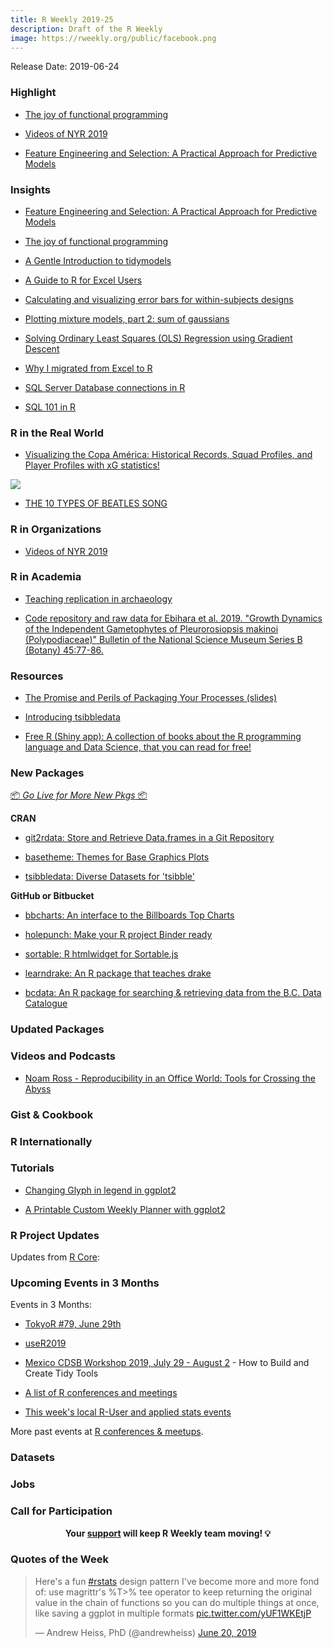 ```yaml
---
title: R Weekly 2019-25
description: Draft of the R Weekly
image: https://rweekly.org/public/facebook.png
---
```


Release Date: 2019-06-24

###  Highlight
+ [The joy of functional programming](https://speakerdeck.com/hadley/the-joy-of-functional-programming)

+ [Videos of NYR 2019](https://www.rstats.nyc/2019/nyr/)

+ [Feature Engineering and Selection: A Practical Approach for Predictive Models](https://bookdown.org/max/FES/)


### Insights

+ [Feature Engineering and Selection: A Practical Approach for Predictive Models](https://bookdown.org/max/FES/)

+ [The joy of functional programming](https://speakerdeck.com/hadley/the-joy-of-functional-programming)

+ [A Gentle Introduction to tidymodels](https://rviews.rstudio.com/2019/06/19/a-gentle-intro-to-tidymodels/)

+ [A Guide to R for Excel Users](https://rfortherestofus.com/2019/06/a-guide-to-r-for-excel-users/)

+ [Calculating and visualizing error bars for within-subjects designs](https://www.niklasjohannes.com/post/calculating-and-visualizing-error-bars-for-within-subjects-designs/)

+ [Plotting mixture models, part 2: sum of gaussians](https://dozenoaks.twelvetreeslab.co.uk/2019/06/sum-of-gaussians/)

+ [Solving Ordinary Least Squares (OLS) Regression using Gradient Descent](https://ekarinpongpipat.com/blog_solving_ols_regression_using_gradient_descent.html)

+ [Why I migrated from Excel to R](https://outsiderdata.netlify.com/post/why-i-migrated-from-excel-to-r/)

+ [SQL Server Database connections in R](https://mainard.co.uk/post/database-connections-in-r/)

+ [SQL 101 in R](https://teachdatascience.com/sql/)




### R in the Real World

+ [Visualizing the Copa América: Historical Records, Squad Profiles, and Player Profiles with xG statistics!](https://ryo-n7.github.io/2019-06-18-visualize-copa-america/)

![](https://i.imgur.com/Elzd0Sc.png)

+ [THE 10 TYPES OF BEATLES SONG](https://joshua-feldman.github.io/blog/the-10-types-of-beatles-song/)


###  R in Organizations

+ [Videos of NYR 2019](https://www.rstats.nyc/2019/nyr/)


###  R in Academia

+ [Teaching replication in archaeology](https://github.com/benmarwick/teaching-replication-in-archaeology)

+ [Code repository and raw data for Ebihara et al. 2019. "Growth Dynamics of the Independent Gametophytes of Pleurorosiopsis makinoi (Polypodiaceae)" Bulletin of the National Science Museum Series B (Botany) 45:77-86.](https://github.com/joelnitta/pleurosoriopsis)

###  Resources

+ [The Promise and Perils of Packaging Your Processes (slides)](https://khailper.github.io/process_packaging_pres/#1)

+ [Introducing tsibbledata](https://www.mitchelloharawild.com/blog/tsibbledata/)

+ [Free R (Shiny app): A collection of books about the R programming language and Data Science, that you can read for free!](https://committedtotape.shinyapps.io/freeR/)


###  New Packages

<p class="added-hostname"><a href="https://rweekly.org/live" target="_blank" class="externalLink">📦 <i>Go Live for More New Pkgs</i> 📦</a></p>

**CRAN**

- [git2rdata: Store and Retrieve Data.frames in a Git Repository](https://CRAN.R-project.org/package=git2rdata)

- [basetheme: Themes for Base Graphics Plots](https://CRAN.R-project.org/package=basetheme)

- [tsibbledata: Diverse Datasets for 'tsibble'](https://CRAN.R-project.org/package=tsibbledata)


**GitHub or Bitbucket**

- [bbcharts: An interface to the Billboards Top Charts](https://github.com/josiahparry/bbcharts)

- [holepunch: Make your R project Binder ready](https://github.com/karthik/holepunch)

- [sortable: R htmlwidget for Sortable.js](https://github.com/rstudio/sortable)

- [learndrake: An R package that teaches drake](https://github.com/wlandau/learndrake)

- [bcdata: An R package for searching & retrieving data from the B.C. Data Catalogue](https://github.com/bcgov/bcdata)

### Updated Packages



###  Videos and Podcasts

+ [Noam Ross - Reproducibility in an Office World: Tools for Crossing the Abyss](https://www.youtube.com/watch?v=sNLNTbiFsmE)

### Gist & Cookbook



### R Internationally



###  Tutorials

+ [Changing Glyph in legend in ggplot2](https://www.hvitfeldt.me/blog/changing-glyph-in-ggplot2/)

+ [A Printable Custom Weekly Planner with ggplot2](https://www.garrickadenbuie.com/blog/ggplot2-weekly-planner/)

<!--<div class="post-more-begi
n></div><div class="post-more-end"></div>-->

###  R Project Updates

Updates from [R Core](http://developer.r-project.org/blosxom.cgi/R-devel/NEWS):


###  Upcoming Events in 3 Months

Events in 3 Months:

+ [TokyoR #79, June 29th](https://tokyor.connpass.com/event/135622/)

+ [useR2019](http://www.user2019.fr/)

+ [Mexico CDSB Workshop 2019, July 29 - August 2](https://comunidadbioinfo.github.io/post/building-tidy-tools-cdsb-runconf-2019/) - How to Build and Create Tidy Tools

+ [A list of R conferences and meetings](https://jumpingrivers.github.io/meetingsR/events.html)

+ [This week's local R-User and applied stats events](https://community.rstudio.com/c/irl)


More past events at [R conferences & meetups](https://conf.rweekly.org).


### Datasets

### Jobs




###  Call for Participation


<p class="hide-support added-hostname support-rweekly" style="text-align: center;font-weight: bold;">Your <a class="non-visited externalLink" href="https://www.patreon.com/rweekly" onclick="pas(this)">support</a> will keep R Weekly team moving! 💡</p>

###  Quotes of the Week

<blockquote class="twitter-tweet" data-lang="en"><p lang="en" dir="ltr">Here&#39;s a fun <a href="https://twitter.com/hashtag/rstats?src=hash&amp;ref_src=twsrc%5Etfw">#rstats</a> design pattern I&#39;ve become more and more fond of: use magrittr&#39;s %T&gt;% tee operator to keep returning the original value in the chain of functions so you can do multiple things at once, like saving a ggplot in multiple formats <a href="https://t.co/yUF1WKEtjP">pic.twitter.com/yUF1WKEtjP</a></p>&mdash; Andrew Heiss, PhD (@andrewheiss) <a href="https://twitter.com/andrewheiss/status/1141853448591200256?ref_src=twsrc%5Etfw">June 20, 2019</a></blockquote>
<script async src="https://platform.twitter.com/widgets.js" charset="utf-8"></script>

